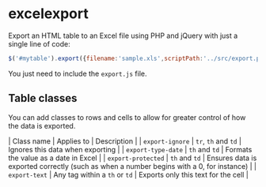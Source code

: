 # excelexport
Export an HTML table to an Excel file using PHP and jQuery with just a single line of code:

```javascript
$('#mytable').export({filename:'sample.xls',scriptPath:'../src/export.php'});
```

You just need to include the `export.js` file.

## Table classes

You can add classes to rows and cells to allow for greater control of how the data is exported.

| Class name | Applies to | Description |
| `export-ignore` | `tr`, `th` and `td` | Ignores this data when exporting |
| `export-type-date` | `th` and `td` | Formats the value as a date in Excel |
| `export-protected` | `th` and `td` | Ensures data is exported correctly (such as when a number begins with a 0, for instance) |
| `export-text` | Any tag within a `th` or `td` | Exports only this text for the cell |
